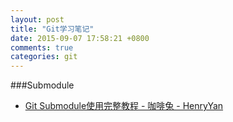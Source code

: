 ```yaml
---
layout: post
title: "Git学习笔记"
date: 2015-09-07 17:58:21 +0800
comments: true
categories: git
---
```


###Submodule
* [Git Submodule使用完整教程 - 咖啡兔 - HenryYan](http://www.kafeitu.me/git/2012/03/27/git-submodule.html)
